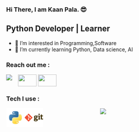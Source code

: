 ### Hi There, I am Kaan Pala. :sunglasses:
## Python Developer | Learner

- 👀 I’m interested in Programming,Software
- 🌱 I’m currently learning Python, Data science, AI



### Reach out me :


[<img width="32" src="https://unpkg.com/simple-icons@v7/icons/linkedin.svg" align="left" />][linkedin]
[<img align="center" src="https://raw.githubusercontent.com/rahuldkjain/github-profile-readme-generator/master/src/images/icons/Social/twitter.svg" height="32" width="50" style="max-width: 100%;">][twitter]
[<img align="center" src="https://raw.githubusercontent.com/rahuldkjain/github-profile-readme-generator/master/src/images/icons/Social/instagram.svg" height="32" width="50" style="max-width: 100%;">][instagram]


[linkedin]:https://www.linkedin.com/in/kaan-pala-345a61200/
[twitter]:https://twitter.com/KaanPal00484172
[instagram]:https://www.instagram.com/kaanpala24/

### Tech I use :
<img src=https://raw.githubusercontent.com/github/explore/80688e429a7d4ef2fca1e82350fe8e3517d3494d/topics/python/python.png width="50"><img src=https://raw.githubusercontent.com/github/explore/80688e429a7d4ef2fca1e82350fe8e3517d3494d/topics/git/git.png width="50">
<img src="https://media4.giphy.com/media/wGEymBvo6FUlR9bbda/giphy.gif" align= "right" width="250" width="200">
